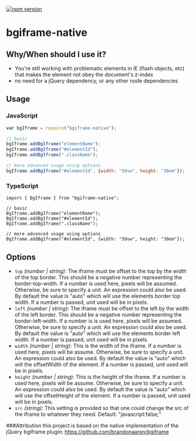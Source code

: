 [![npm version](https://badge.fury.io/js/bgiframe-native.svg)](https://www.npmjs.com/package/bgiframe-native)

# bgiframe-native

## Why/When should I use it?
* You're still working with problematic elements in IE (flash objects, etc) that makes the element not obey the document's z-index
* no need for a jQuery dependency, or any other node dependencies


## Usage

### JavaScript
   ```javascript
   var bgIframe = require("bgiframe-native");
   
   // basic
   bgIframe.addBgIframe("elementName");
   bgIframe.addBgIframe("#elementId");
   bgIframe.addBgIframe(".className");
   
   // more advanced usage using options
   bgIframe.addBgIframe("#elementId", {width: "50vw", height: "30em"});
   
   ```
   
### TypeScript
   ```typecript
   import { BgIframe } from "bgiframe-native";
   
   // basic
   BgIframe.addBgIframe("elementName");
   BgIframe.addBgIframe("#elementId");
   BgIframe.addBgIframe(".className");
   
   // more advanced usage using options
   BgIframe.addBgIframe("#elementId", {width: "50vw", height: "30em"});
   
   ```
## Options

* `top` *(number | string)*: The iframe must be offset to the top by the width of the top border. This should be a negative number representing the border-top-width. If a number is used here, pixels will be assumed. Otherwise, be sure to specify a unit. An expression could also be used. By default the value is "auto" which will use the elements border top width. If a number is passed, unit used will be in pixels.
* `left` *(number | string)*: The iframe must be offset to the left by the width of the left border. This should be a negative number representing the border-left-width. If a number is is used here, pixels will be assumed. Otherwise, be sure to specify a unit. An expression could also be used. By default the value is "auto" which will use the elements border left width. If a number is passed, unit used will be in pixels.
* `width` *(number | string)*: This is the width of the iframe. If a number is used here, pixels will be assume. Otherwise, be sure to specify a unit. An expression could also be used. By default the value is "auto" which will the offsetWidth of the element. If a number is passed, unit used will be in pixels.
* `height` *(number | string)*: This is the height of the iframe. If a number is used here, pixels will be assume. Otherwise, be sure to specify a unit. An expression could also be used. By default the value is "auto" which will use the offsetHeight of the element. If a number is passed, unit used will be in pixels.
* `src` *(string)*: This setting is provided so that one could change  the src of the iframe to whatever they need. Default: "javascript:false;"



###Attribution
this project is based on the native implementation of the jQuery bgiframe plugin: https://github.com/brandonaaron/bgiframe
